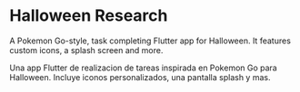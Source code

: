 # Halloween Research
 A Pokemon Go-style, task completing Flutter app for Halloween. It features custom icons, a splash screen and more.

 Una app Flutter de realizacion de tareas inspirada en Pokemon Go para Halloween. Incluye iconos personalizados, una pantalla splash y mas.

